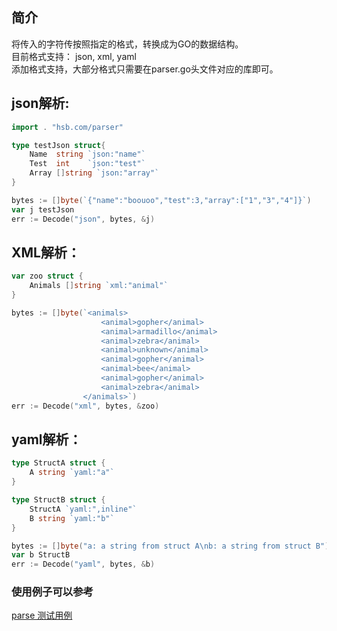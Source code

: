 ## 简介
将传入的字符传按照指定的格式，转换成为GO的数据结构。  
目前格式支持： json, xml, yaml  
添加格式支持，大部分格式只需要在parser.go头文件对应的库即可。  


## json解析:  
``` go
import . "hsb.com/parser"

type testJson struct{
    Name  string `json:"name"`
    Test  int    `json:"test"`
    Array []string `json:"array"`
}

bytes := []byte(`{"name":"boouoo","test":3,"array":["1","3","4"]}`)
var j testJson
err := Decode("json", bytes, &j)
```

## XML解析：  
``` go
var zoo struct {
    Animals []string `xml:"animal"`
}

bytes := []byte(`<animals>
                    <animal>gopher</animal>
                    <animal>armadillo</animal>
                    <animal>zebra</animal>
                    <animal>unknown</animal>
                    <animal>gopher</animal>
                    <animal>bee</animal>
                    <animal>gopher</animal>
                    <animal>zebra</animal>
                </animals>`)
err := Decode("xml", bytes, &zoo)
```

## yaml解析：
``` go
type StructA struct {
    A string `yaml:"a"`
}

type StructB struct {
    StructA `yaml:",inline"`
    B string `yaml:"b"`
}

bytes := []byte("a: a string from struct A\nb: a string from struct B")
var b StructB
err := Decode("yaml", bytes, &b)
```

### 使用例子可以参考  
[parse 测试用例](parse_test.go)  


